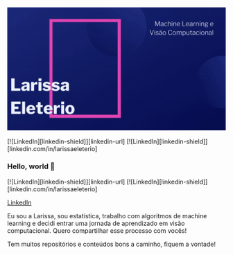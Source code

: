 <img> ![](Larissa_Eleterio.gif)

[![LinkedIn][linkedin-shield]][linkedin-url]
[![LinkedIn][linkedin-shield]][linkedin.com/in/larissaeleterio]
### Hello, world 👋

[![LinkedIn][linkedin-shield]][linkedin-url]
[![LinkedIn][linkedin-shield]][linkedin.com/in/larissaeleterio]

[LinkedIn](linkedin.com/in/larissaeleterio)

Eu sou a Larissa, sou estatística, trabalho com algoritmos de machine learning e decidi entrar uma jornada de aprendizado em visão computacional. Quero compartilhar esse processo com vocês!

Tem muitos repositórios e conteúdos bons a caminho, fiquem a vontade!

